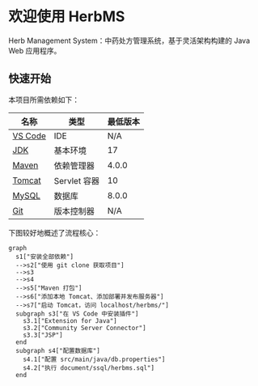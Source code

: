 # 欢迎使用 HerbMS

Herb Management System：中药处方管理系统，基于灵活架构构建的 Java Web 应用程序。

## 快速开始

本项目所需依赖如下：

|名称|类型|最低版本|
|-|-|-|
|[VS Code](https://code.visualstudio.com/#alt-downloads)|IDE|N/A|
|[JDK](https://www.oracle.com/cn/java/technologies/downloads/)|基本环境|17|
|[Maven](https://maven.apache.org/download.cgi)|依赖管理器|4.0.0|
|[Tomcat](https://tomcat.apache.org/download-10.cgi)|Servlet 容器|10|
|[MySQL](https://dev.mysql.com/downloads/mysql/)|数据库|8.0.0|
|[Git](https://git-scm.com/download/)|版本控制器|N/A|

下图较好地概述了流程核心：

```mermaid
graph
  s1["安装全部依赖"]
  -->s2["使用 git clone 获取项目"]
  -->s3
  -->s4
  -->s5["Maven 打包"]
  -->s6["添加本地 Tomcat、添加部署并发布服务器"]
  -->s7["启动 Tomcat，访问 localhost/herbms/"]
  subgraph s3["在 VS Code 中安装插件"]
    s3.1["Extension for Java"]
    s3.2["Community Server Connector"]
    s3.3["JSP"]
  end
  subgraph s4["配置数据库"]
    s4.1["配置 src/main/java/db.properties"]
    s4.2["执行 document/ssql/herbms.sql"]
  end
```
